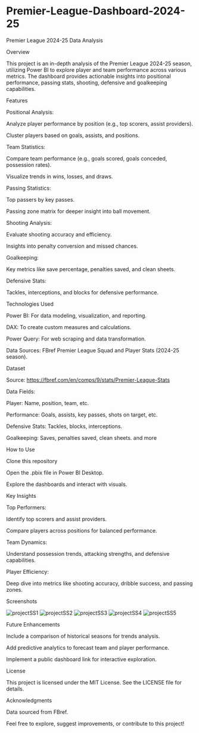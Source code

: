 # Premier-League-Dashboard-2024-25
Premier League 2024-25 Data Analysis

Overview

This project is an in-depth analysis of the Premier League 2024-25 season, utilizing Power BI to explore player and team performance across various metrics. The dashboard provides actionable insights into positional performance, passing stats, shooting, defensive and goalkeeping capabilities.

Features

Positional Analysis:

Analyze player performance by position (e.g., top scorers, assist providers).

Cluster players based on goals, assists, and positions.

Team Statistics:

Compare team performance (e.g., goals scored, goals conceded, possession rates).

Visualize trends in wins, losses, and draws.

Passing Statistics:

Top passers by key passes.

Passing zone matrix for deeper insight into ball movement.

Shooting Analysis:

Evaluate shooting accuracy and efficiency.

Insights into penalty conversion and missed chances.

Goalkeeping:

Key metrics like save percentage, penalties saved, and clean sheets.

Defensive Stats:

Tackles, interceptions, and blocks for defensive performance.

Technologies Used

Power BI: For data modeling, visualization, and reporting.

DAX: To create custom measures and calculations.

Power Query: For web scraping and data transformation. 

Data Sources: FBref Premier League Squad and Player Stats (2024-25 season).

Dataset

Source: https://fbref.com/en/comps/9/stats/Premier-League-Stats

Data Fields:

Player: Name, position, team, etc.

Performance: Goals, assists, key passes, shots on target, etc.

Defensive Stats: Tackles, blocks, interceptions.

Goalkeeping: Saves, penalties saved, clean sheets.
and more

How to Use

Clone this repository

Open the .pbix file in Power BI Desktop.

Explore the dashboards and interact with visuals.

Key Insights

Top Performers:

Identify top scorers and assist providers.

Compare players across positions for balanced performance.

Team Dynamics:

Understand possession trends, attacking strengths, and defensive capabilities.

Player Efficiency:

Deep dive into metrics like shooting accuracy, dribble success, and passing zones.

Screenshots

![projectSS1](https://github.com/user-attachments/assets/27d21f3b-a66d-4621-8b36-0949fb78305f)
![projectSS2](https://github.com/user-attachments/assets/a4aad7c3-a626-4278-bbba-36e2b1790710)
![projectSS3](https://github.com/user-attachments/assets/1e3bfb3b-4487-471a-8aba-ecf5b998e08d)
![projectSS4](https://github.com/user-attachments/assets/4fb0e347-9716-4f71-8a85-136a64b3973f)
![projectSS5](https://github.com/user-attachments/assets/d1bf449c-45e6-43f0-aabe-be57fec3b3e2)

Future Enhancements

Include a comparison of historical seasons for trends analysis.

Add predictive analytics to forecast team and player performance.

Implement a public dashboard link for interactive exploration.

License

This project is licensed under the MIT License. See the LICENSE file for details.

Acknowledgments

Data sourced from FBref.

Feel free to explore, suggest improvements, or contribute to this project!
